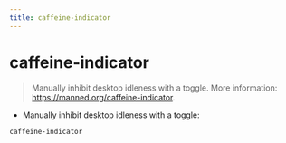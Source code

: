 ```yaml
---
title: caffeine-indicator
---
```

# caffeine-indicator

> Manually inhibit desktop idleness with a toggle.
> More information: <https://manned.org/caffeine-indicator>.

- Manually inhibit desktop idleness with a toggle:

`caffeine-indicator`

